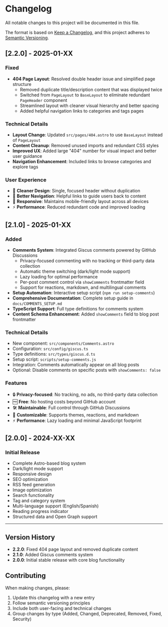 # Changelog

All notable changes to this project will be documented in this file.

The format is based on [Keep a Changelog](https://keepachangelog.com/en/1.0.0/),
and this project adheres to [Semantic Versioning](https://semver.org/spec/v2.0.0.html).

## [2.2.0] - 2025-01-XX

### Fixed

- **404 Page Layout**: Resolved double header issue and simplified page structure
  - Removed duplicate title/description content that was displayed twice
  - Switched from `PageLayout` to `BaseLayout` to eliminate redundant `PageHeader` component
  - Streamlined layout with cleaner visual hierarchy and better spacing
  - Added helpful navigation links to categories and tags pages

### Technical Details

- **Layout Change**: Updated `src/pages/404.astro` to use `BaseLayout` instead of `PageLayout`
- **Content Cleanup**: Removed unused imports and redundant CSS styles
- **Improved UX**: Added large "404" number for visual impact and better user guidance
- **Navigation Enhancement**: Included links to browse categories and explore tags

### User Experience

- 🎯 **Cleaner Design**: Single, focused header without duplication
- 🧭 **Better Navigation**: Helpful links to guide users back to content
- 📱 **Responsive**: Maintains mobile-friendly layout across all devices
- ⚡ **Performance**: Reduced redundant code and improved loading

## [2.1.0] - 2025-01-XX

### Added

- **Comments System**: Integrated Giscus comments powered by GitHub Discussions
  - Privacy-focused commenting with no tracking or third-party data collection
  - Automatic theme switching (dark/light mode support)
  - Lazy loading for optimal performance
  - Per-post comment control via `showComments` frontmatter field
  - Support for reactions, markdown, and multilingual comments
- **Setup Automation**: Interactive setup script (`npm run setup-comments`)
- **Comprehensive Documentation**: Complete setup guide in `docs/COMMENTS_SETUP.md`
- **TypeScript Support**: Full type definitions for comments system
- **Content Schema Enhancement**: Added `showComments` field to blog post frontmatter

### Technical Details

- New component: `src/components/Comments.astro`
- Configuration: `src/config/giscus.ts`
- Type definitions: `src/types/giscus.d.ts`
- Setup script: `scripts/setup-comments.js`
- Integration: Comments automatically appear on all blog posts
- Optional: Disable comments on specific posts with `showComments: false`

### Features

- 🔒 **Privacy-focused**: No tracking, no ads, no third-party data collection
- 🆓 **Free**: No hosting costs beyond GitHub account
- 🛠️ **Maintainable**: Full control through GitHub Discussions
- 🎨 **Customizable**: Supports themes, reactions, and markdown
- ⚡ **Performance**: Lazy loading and minimal JavaScript footprint

## [2.0.0] - 2024-XX-XX

### Initial Release

- Complete Astro-based blog system
- Dark/light mode support
- Responsive design
- SEO optimization
- RSS feed generation
- Image optimization
- Search functionality
- Tag and category system
- Multi-language support (English/Spanish)
- Reading progress indicator
- Structured data and Open Graph support

---

## Version History

- **2.2.0**: Fixed 404 page layout and removed duplicate content
- **2.1.0**: Added Giscus comments system
- **2.0.0**: Initial stable release with core blog functionality

## Contributing

When making changes, please:

1. Update this changelog with a new entry
2. Follow semantic versioning principles
3. Include both user-facing and technical changes
4. Group changes by type (Added, Changed, Deprecated, Removed, Fixed, Security)

